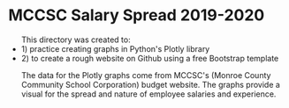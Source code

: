 # MCCSC Salary Spread 2019-2020 

<ul>
This directory was created to:
  <li> 1) practice creating graphs in Python's Plotly library </li>
  <li> 2) to create a rough website on Github using a free Bootstrap template </li>

The data for the Plotly graphs come from MCCSC's (Monroe County Community School Corporation) budget website. 
The graphs provide a visual for the spread and nature of employee salaries and experience. 

